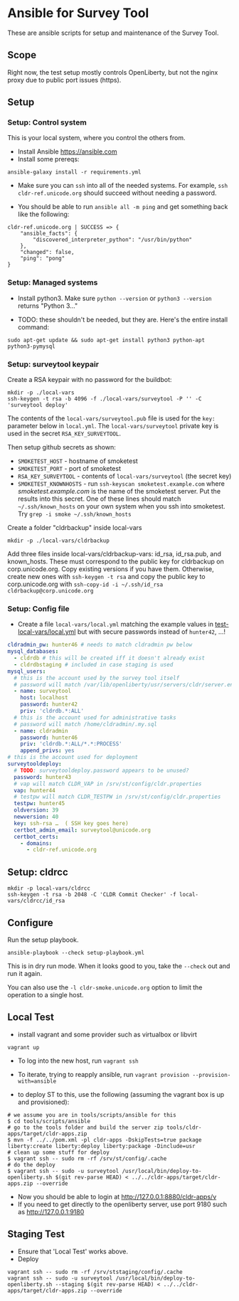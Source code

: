 # Ansible for Survey Tool

These are ansible scripts for setup and maintenance of the Survey Tool.

## Scope

Right now, the test setup mostly controls OpenLiberty, but not the nginx proxy
due to public port issues (https).

## Setup

### Setup: Control system

This is your local system, where you control the others from.

- Install Ansible <https://ansible.com>
- Install some prereqs:

```shell
ansible-galaxy install -r requirements.yml
```

- Make sure you can `ssh` into all of the needed systems. For example,
`ssh cldr-ref.unicode.org` should succeed without needing a password.

- You should be able to run `ansible all -m ping` and get something back
like the following:

```shell
cldr-ref.unicode.org | SUCCESS => {
    "ansible_facts": {
        "discovered_interpreter_python": "/usr/bin/python"
    },
    "changed": false,
    "ping": "pong"
}
```

### Setup: Managed systems

- Install python3. Make sure `python --version`
or `python3 --version` returns "Python 3…"

- TODO: these shouldn't be needed, but they are. Here's the entire
install command:

```shell
sudo apt-get update && sudo apt-get install python3 python-apt python3-pymysql
```

### Setup: surveytool keypair

Create a RSA keypair with no password for the buildbot:

```shell
mkdir -p ./local-vars
ssh-keygen -t rsa -b 4096 -f ./local-vars/surveytool -P '' -C 'surveytool deploy'
```

The contents of the `local-vars/surveytool.pub` file is used for the
`key:` parameter below in `local.yml`. The `local-vars/surveytool`
private key is used in the secret `RSA_KEY_SURVEYTOOL`.

Then setup github secrets as shown:

- `SMOKETEST_HOST` -
  hostname of smoketest
- `SMOKETEST_PORT` -
  port of smoketest
- `RSA_KEY_SURVEYTOOL` -
  contents of `local-vars/surveytool` (the secret key)
- `SMOKETEST_KNOWNHOSTS` -
  run `ssh-keyscan smoketest.example.com` where _smoketest.example.com_
  is the name of the smoketest server.  Put the results into this
  secret. One of these lines should match `~/.ssh/known_hosts` on your
  own system when you ssh into smoketest.
  Try `grep -i smoke ~/.ssh/known_hosts`

Create a folder "cldrbackup" inside local-vars
```shell
mkdir -p ./local-vars/cldrbackup
```

Add three files inside local-vars/cldrbackup-vars: id_rsa, id_rsa.pub, and known_hosts. These must correspond to the public key for cldrbackup on corp.unicode.org. Copy existing versions if you have them. Otherwise, create new ones with `ssh-keygen -t rsa` and copy the public key to corp.unicode.org with `ssh-copy-id -i ~/.ssh/id_rsa cldrbackup@corp.unicode.org`

### Setup: Config file

- Create a file `local-vars/local.yml` matching the example values in [test-local-vars/local.yml](test-local-vars/local.yml) but with secure passwords instead of `hunter42`, ...!

```yaml
cldradmin_pw: hunter46 # needs to match cldradmin pw below
mysql_databases:
  - cldrdb # this will be created iff it doesn't already exist
  - cldrdbstaging # included in case staging is used
mysql_users:
  # this is the account used by the survey tool itself
  # password will match /var/lib/openliberty/usr/servers/cldr/server.env
  - name: surveytool
    host: localhost
    password: hunter42
    priv: 'cldrdb.*:ALL'
  # this is the account used for administrative tasks
  # password will match /home/cldradmin/.my.sql
  - name: cldradmin
    password: hunter46
    priv: 'cldrdb.*:ALL/*.*:PROCESS'
    append_privs: yes
# this is the account used for deployment
surveytooldeploy:
  # TODO: surveytooldeploy.password appears to be unused?
  password: hunter43
  # vap will match CLDR_VAP in /srv/st/config/cldr.properties
  vap: hunter44
  # testpw will match CLDR_TESTPW in /srv/st/config/cldr.properties
  testpw: hunter45
  oldversion: 39
  newversion: 40
  key: ssh-rsa …  ( SSH key goes here)
  certbot_admin_email: surveytool@unicode.org
  certbot_certs:
    - domains:
      - cldr-ref.unicode.org
```

## Setup: cldrcc

```shell
mkdir -p local-vars/cldrcc
ssh-keygen -t rsa -b 2048 -C 'CLDR Commit Checker' -f local-vars/cldrcc/id_rsa
```


## Configure

Run the setup playbook.

```shell
ansible-playbook --check setup-playbook.yml
```

This is in dry run mode. When it looks good to you, take the
`--check` out and run it again.

You can also use the `-l cldr-smoke.unicode.org` option to limit
the operation to a single host.

## Local Test

- install vagrant and some provider such as virtualbox or libvirt

```shell
vagrant up
```

- To log into the new host, run `vagrant ssh`

- To iterate, trying to reapply ansible, run `vagrant provision --provision-with=ansible`

- to deploy ST to this, use the following (assuming the vagrant box is up and provisioned):

```shell
# we assume you are in tools/scripts/ansible for this
$ cd tools/scripts/ansible
# go to the tools folder and build the server zip tools/cldr-apps/target/cldr-apps.zip
$ mvn -f ../../pom.xml -pl cldr-apps -DskipTests=true package liberty:create liberty:deploy liberty:package -Dinclude=usr
# clean up some stuff for deploy
$ vagrant ssh -- sudo rm -rf /srv/st/config/.cache
# do the deploy
$ vagrant ssh -- sudo -u surveytool /usr/local/bin/deploy-to-openliberty.sh $(git rev-parse HEAD) < ../../cldr-apps/target/cldr-apps.zip --override
```
- Now you should be able to login at <http://127.0.0.1:8880/cldr-apps/v>
- If you need to get directly to the openliberty server, use port 9180 such as <http://127.0.0.1:9180>

## Staging Test

- Ensure that 'Local Test' works above.
- Deploy

```shell
vagrant ssh -- sudo rm -rf /srv/ststaging/config/.cache
vagrant ssh -- sudo -u surveytool /usr/local/bin/deploy-to-openliberty.sh --staging $(git rev-parse HEAD) < ../../cldr-apps/target/cldr-apps.zip --override
```
